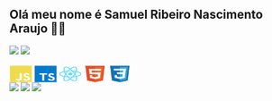 ## Olá meu nome é Samuel Ribeiro Nascimento Araujo 👋😄


<div>
  <a href="https://github.com/Samukaka01"></a>
  <img height= "180em" src ="https://github-readme-stats.vercel.app/api?username=Samukaka01&show_icons=true&theme=dark&include_all_commits=true&count_private=false"/>
  <img height= "180em" src ="https://github-readme-stats.vercel.app/api/top-langs/?username=Samukaka01&layout=compact&langs_count=16&theme=dark"/>
</div>

<div style="display: inline_block"><br>
  <img align="center" alt="Samuka-Js" height="30" width="40" src="https://raw.githubusercontent.com/devicons/devicon/master/icons/javascript/javascript-plain.svg">
  <img align="center" alt="Samuka-Ts" height="30" width="40" src="https://raw.githubusercontent.com/devicons/devicon/master/icons/typescript/typescript-plain.svg">
  <img align="center" alt="Samuka-React" height="30" width="40" src="https://raw.githubusercontent.com/devicons/devicon/master/icons/react/react-original.svg">
  <img align="center" alt="Samuka-HTML" height="30" width="40" src="https://raw.githubusercontent.com/devicons/devicon/master/icons/html5/html5-original.svg">
  <img align="center" alt="Samuka-CSS" height="30" width="40" src="https://raw.githubusercontent.com/devicons/devicon/master/icons/css3/css3-original.svg">
</div>

<div> 
  <a href="https://instagram.com/rafaballerini" target="_blank"><img src="https://img.shields.io/badge/-Instagram-%23E4405F?style=for-the-badge&logo=instagram&logoColor=white" target="_blank"></a>
  <a href = "mailto:samuca.rib0109@gmail.com"><img src="https://img.shields.io/badge/-Gmail-%23333?style=for-the-badge&logo=gmail&logoColor=white" target="_blank"></a>
  <a href="https://www.linkedin.com/in/samuel-ribeiro-545722254" target="_blank"><img src="https://img.shields.io/badge/-LinkedIn-%230077B5?style=for-the-badge&logo=linkedin&logoColor=white" target="_blank"></a> 
  
</div>
